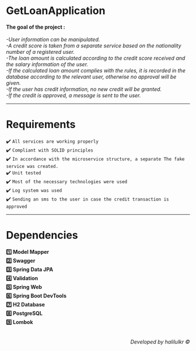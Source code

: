 GetLoanApplication
===

**The goal of the project :</br></br>**
*-User information can be manipulated.</br>*
*-A credit score is taken from a separate service based on the nationality number of a registered user.</br>*
*-The loan amount is calculated according to the credit score received and the salary information of the user.</br>*
*-If the calculated loan amount complies with the rules, it is recorded in the database according to the relevant user, otherwise no approval will be given.</br>*
*-If the user has credit information, no new credit will be granted.</br>*
*-If the credit is approved, a message is sent to the user.*

*<hr>*

Requirements
===

:heavy_check_mark: `All services are working properly`</br>
:heavy_check_mark: `Compliant with SOLID principles`</br>
:heavy_check_mark: `In accordance with the microservice structure, a separate
The fake service was created.`</br>
:heavy_check_mark: `Unit tested`</br>
:heavy_check_mark: `Most of the necessary technologies were used`</br>
:heavy_check_mark: `Log system was used`</br>
:heavy_check_mark: `Sending an sms to the user in case the credit transaction is approved`</br>
*<hr>*

Dependencies
===

**:one: Model Mapper</br>**
**:two: Swagger</br>**
**:three: Spring Data JPA</br>**
**:four: Validation</br>**
**:five: Spring Web</br>**
**:six: Spring Boot DevTools</br>**
**:seven: H2 Database</br>**
**:eight: PostgreSQL</br>**
**:nine: Lombok</br></br>**

*<div dir="rtl">:copyright: Developed by halilulkr</div>*

